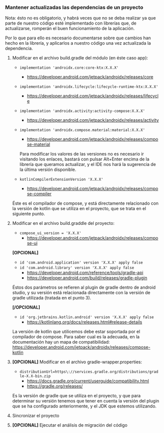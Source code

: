 ### Mantener actualizadas las dependencias de un proyecto

Nota: ésto no es obligatorio, y habrá veces que no se deba realizar ya que parte de nuestro código
esté implementado con librerías que, de actualizarse, romperán el buen funcionamiento de la aplicación.

Por lo que para ello es necesario documentarse sobre que cambios han hecho en la librería, y aplicarlos
a nuestro código una vez actualizada la dependencia.

1. Modificar en el archivo build.gradle del módulo (en éste caso app):
    - `implementation 'androidx.core:core-ktx:X.X.X'`
        - https://developer.android.com/jetpack/androidx/releases/core
    - `implementation 'androidx.lifecycle:lifecycle-runtime-ktx:X.X.X'`
        - https://developer.android.com/jetpack/androidx/releases/lifecycle
    - `implementation 'androidx.activity:activity-compose:X.X.X'`
        - https://developer.android.com/jetpack/androidx/releases/activity
    - `implementation 'androidx.compose.material:material:X.X.X'`
        - https://developer.android.com/jetpack/androidx/releases/compose-material

        Para modificar los valores de las versiones no es necesario ir visitando los enlaces, bastará con pulsar Alt+Enter encima de la librería que queramos actualizar, y el IDE nos hará la sugerencia de la última versión disponible.

    - `kotlinCompilerExtensionVersion 'X.X.X'`
        - https://developer.android.com/jetpack/androidx/releases/compose-compiler

    Éste es el compilador de compose, y está directamente relacionado con la versión de kotlin que se utiliza en el proyecto, que se trata en el siguiente punto.

2. Modificar en el archivo build.graddle del proyecto:
    - `compose_ui_version = 'X.X.X'`
        - https://developer.android.com/jetpack/androidx/releases/compose-ui

    **[OPCIONAL]**
    - `id 'com.android.application' version 'X.X.X' apply false`
    - `id 'com.android.library' version 'X.X.X' apply false`
        - https://developer.android.com/reference/tools/gradle-api
        - https://developer.android.com/build/releases/gradle-plugin

    Éstos dos parámetros se refieren al plugin de gradle dentro de android studio, y su versión está relacionada directamente con la versión de gradle utilizada (tratada en el punto 3).


    **[/OPCIONAL]**
    - `id 'org.jetbrains.kotlin.android' version 'X.X.X' apply false`
        - https://kotlinlang.org/docs/releases.html#release-details

    La versión de kotlin que utilicemos debe estar soportada por el compilador de compose. Para saber cual es la adecuada, en la documentación hay un mapa de compatibilidad:
        https://developer.android.com/jetpack/androidx/releases/compose-kotlin

3. **[OPCIONAL]** Modificar en el archivo gradle-wrapper.properties:
    - `distributionUrl=https\://services.gradle.org/distributions/gradle-X.X-bin.zip`
        - https://docs.gradle.org/current/userguide/compatibility.html
        - https://gradle.org/releases/

    Es la versión de gradle que se utiliza en el proyecto, y que para determinar su versión tenemos que tener en cuenta la versión del plugin que se ha configurado anteriormente, y el JDK que estemos utilizando.

4. Sincronizar el proyecto
5. **[OPCIONAL]** Ejecutar el análisis de migración del código
